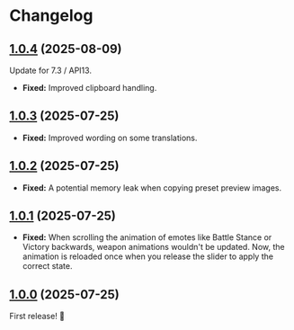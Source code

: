 # Changelog

## [1.0.4] (2025-08-09)

Update for 7.3 / API13.

- **Fixed:** Improved clipboard handling.

## [1.0.3] (2025-07-25)

- **Fixed:** Improved wording on some translations.

## [1.0.2] (2025-07-25)

- **Fixed:** A potential memory leak when copying preset preview images.

## [1.0.1] (2025-07-25)

- **Fixed:** When scrolling the animation of emotes like Battle Stance or Victory backwards, weapon animations wouldn't be updated. Now, the animation is reloaded once when you release the slider to apply the correct state.

## [1.0.0] (2025-07-25)

First release! 🥳

[1.0.4]: https://github.com/Haselnussbomber/PortraitHelper/compare/v1.0.3..v1.0.4
[1.0.3]: https://github.com/Haselnussbomber/PortraitHelper/compare/v1.0.2..v1.0.3
[1.0.2]: https://github.com/Haselnussbomber/PortraitHelper/compare/v1.0.1..v1.0.2
[1.0.1]: https://github.com/Haselnussbomber/PortraitHelper/compare/v1.0.0..v1.0.1
[1.0.0]: https://github.com/Haselnussbomber/PortraitHelper/commit/6e3a3e05
